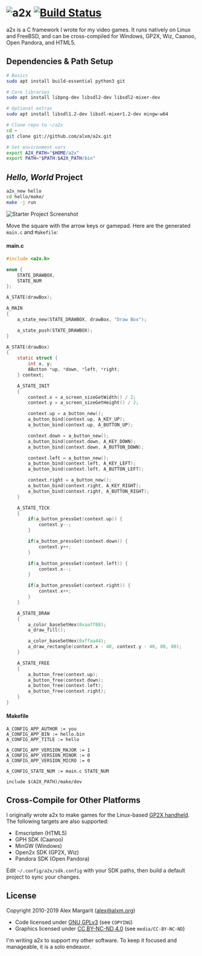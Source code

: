 # ![a2x](https://github.com/alxm/a2x/raw/master/media/a2x-logo.png "a2x") [![Build Status](https://travis-ci.org/alxm/a2x.svg?branch=master)](https://travis-ci.org/alxm/a2x)

a2x is a C framework I wrote for my video games. It runs natively on Linux and FreeBSD, and can be cross-compiled for Windows, GP2X, Wiz, Caanoo, Open Pandora, and HTML5.

## Dependencies & Path Setup

```sh
# Basics
sudo apt install build-essential python3 git

# Core libraries
sudo apt install libpng-dev libsdl2-dev libsdl2-mixer-dev

# Optional extras
sudo apt install libsdl1.2-dev libsdl-mixer1.2-dev mingw-w64

# Clone repo to ~/a2x
cd ~
git clone git://github.com/alxm/a2x.git

# Set environment vars
export A2X_PATH="$HOME/a2x"
export PATH="$PATH:$A2X_PATH/bin"
```

## *Hello, World* Project

```sh
a2x_new hello
cd hello/make/
make -j run
```

![Starter Project Screenshot](https://github.com/alxm/a2x/raw/master/media/hello.gif "Starter Project Screenshot")

Move the square with the arrow keys or gamepad. Here are the generated `main.c` and `Makefile`:

#### main.c

```C
#include <a2x.h>

enum {
    STATE_DRAWBOX,
    STATE_NUM
};

A_STATE(drawBox);

A_MAIN
{
    a_state_new(STATE_DRAWBOX, drawBox, "Draw Box");

    a_state_push(STATE_DRAWBOX);
}

A_STATE(drawBox)
{
    static struct {
        int x, y;
        AButton *up, *down, *left, *right;
    } context;

    A_STATE_INIT
    {
        context.x = a_screen_sizeGetWidth() / 2;
        context.y = a_screen_sizeGetHeight() / 2;

        context.up = a_button_new();
        a_button_bind(context.up, A_KEY_UP);
        a_button_bind(context.up, A_BUTTON_UP);

        context.down = a_button_new();
        a_button_bind(context.down, A_KEY_DOWN);
        a_button_bind(context.down, A_BUTTON_DOWN);

        context.left = a_button_new();
        a_button_bind(context.left, A_KEY_LEFT);
        a_button_bind(context.left, A_BUTTON_LEFT);

        context.right = a_button_new();
        a_button_bind(context.right, A_KEY_RIGHT);
        a_button_bind(context.right, A_BUTTON_RIGHT);
    }

    A_STATE_TICK
    {
        if(a_button_pressGet(context.up)) {
            context.y--;
        }

        if(a_button_pressGet(context.down)) {
            context.y++;
        }

        if(a_button_pressGet(context.left)) {
            context.x--;
        }

        if(a_button_pressGet(context.right)) {
            context.x++;
        }
    }

    A_STATE_DRAW
    {
        a_color_baseSetHex(0xaaff88);
        a_draw_fill();

        a_color_baseSetHex(0xffaa44);
        a_draw_rectangle(context.x - 40, context.y - 40, 80, 80);
    }

    A_STATE_FREE
    {
        a_button_free(context.up);
        a_button_free(context.down);
        a_button_free(context.left);
        a_button_free(context.right);
    }
}
```

#### Makefile

```make
A_CONFIG_APP_AUTHOR := you
A_CONFIG_APP_BIN := hello.bin
A_CONFIG_APP_TITLE := hello

A_CONFIG_APP_VERSION_MAJOR := 1
A_CONFIG_APP_VERSION_MINOR := 0
A_CONFIG_APP_VERSION_MICRO := 0

A_CONFIG_STATE_NUM := main.c STATE_NUM

include $(A2X_PATH)/make/dev
```

## Cross-Compile for Other Platforms

I originally wrote a2x to make games for the Linux-based [GP2X handheld](https://www.alxm.org/games/gamepark.html). The following targets are also supported:

* Emscripten (HTML5)
* GPH SDK (Caanoo)
* MinGW (Windows)
* Open2x SDK (GP2X, Wiz)
* Pandora SDK (Open Pandora)

Edit `~/.config/a2x/sdk.config` with your SDK paths, then build a default project to sync your changes.

## License

Copyright 2010-2019 Alex Margarit (alex@alxm.org)

* Code licensed under [GNU GPLv3](https://www.gnu.org/licenses/gpl.html) (see `COPYING`)
* Graphics licensed under [CC BY-NC-ND 4.0](https://creativecommons.org/licenses/by-nc-nd/4.0/) (see `media/CC-BY-NC-ND`)

I'm writing a2x to support my other software. To keep it focused and manageable, it is a solo endeavor.
